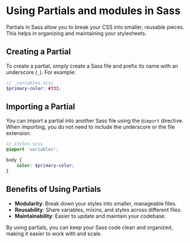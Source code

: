 # Using Partials and modules in Sass

Partials in Sass allow you to break your CSS into smaller, reusable pieces. This helps in organizing and maintaining your stylesheets.

## Creating a Partial

To create a partial, simply create a Sass file and prefix its name with an underscore (`_`). For example:

```scss
// _variables.scss
$primary-color: #333;
```

## Importing a Partial

You can import a partial into another Sass file using the `@import` directive. When importing, you do not need to include the underscore or the file extension.

```scss
// styles.scss
@import 'variables';

body {
    color: $primary-color;
}
```

## Benefits of Using Partials

- **Modularity**: Break down your styles into smaller, manageable files.
- **Reusability**: Share variables, mixins, and styles across different files.
- **Maintainability**: Easier to update and maintain your codebase.

By using partials, you can keep your Sass code clean and organized, making it easier to work with and scale.
